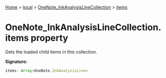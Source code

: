 [Home](./index) &gt; [local](local.md) &gt; [OneNote\_InkAnalysisLineCollection](local.onenote_inkanalysislinecollection.md) &gt; [items](local.onenote_inkanalysislinecollection.items.md)

# OneNote\_InkAnalysisLineCollection.items property

Gets the loaded child items in this collection.

**Signature:**
```javascript
items: Array<OneNote.InkAnalysisLine>
```
